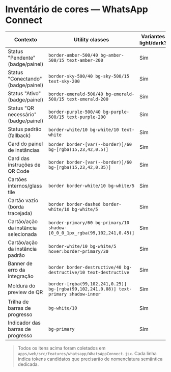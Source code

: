 # Inventário de cores — WhatsApp Connect

| Contexto | Utility classes | Variantes light/dark? | Token candidato |
| --- | --- | --- | --- |
| Status "Pendente" (badge/painel) | `border-amber-500/40 bg-amber-500/15 text-amber-200` | Sim | `status.whatsapp.disconnected` |
| Status "Conectando" (badge/painel) | `border-sky-500/40 bg-sky-500/15 text-sky-200` | Sim | `status.whatsapp.connecting` |
| Status "Ativo" (badge/painel) | `border-emerald-500/40 bg-emerald-500/15 text-emerald-200` | Sim | `status.whatsapp.connected` |
| Status "QR necessário" (badge/painel) | `border-purple-500/40 bg-purple-500/15 text-purple-200` | Sim | `status.whatsapp.qr_required` |
| Status padrão (fallback) | `border-white/10 bg-white/10 text-white` | Sim | `status.whatsapp.fallback` |
| Card do painel de instâncias | `border border-[var(--border)]/60 bg-[rgba(15,23,42,0.5)]` | Sim | `surface.panel.instances.translucent` |
| Card das instruções de QR Code | `border border-[var(--border)]/60 bg-[rgba(15,23,42,0.35)]` | Sim | `surface.panel.qr.translucent` |
| Cartões internos/glass tile | `border border-white/10 bg-white/5` | Sim | `surface.tile.glass.default` |
| Cartão vazio (borda tracejada) | `border border-dashed border-white/10 bg-white/5` | Sim | `surface.tile.glass.dashed` |
| Cartão/ação da instância selecionada | `border-primary/60 bg-primary/10 shadow-[0_0_0_1px_rgba(99,102,241,0.45)]` | Sim | `surface.tile.glass.active` |
| Cartão/ação da instância padrão | `border-white/10 bg-white/5 hover:border-primary/30` | Sim | `surface.tile.glass.hover` |
| Banner de erro da integração | `border border-destructive/40 bg-destructive/10 text-destructive` | Sim | `feedback.error.surface` |
| Moldura do preview de QR | `border-[rgba(99,102,241,0.25)] bg-[rgba(99,102,241,0.08)] text-primary shadow-inner` | Sim | `illustration.qr.highlight` |
| Trilha de barras de progresso | `bg-white/10` | Sim | `progress.track.translucent` |
| Indicador das barras de progresso | `bg-primary` | Sim | `progress.fill.primary` |

> Todos os itens acima foram coletados em `apps/web/src/features/whatsapp/WhatsAppConnect.jsx`. Cada linha indica tokens candidatos que precisarão de nomenclatura semântica dedicada.
